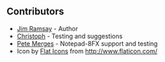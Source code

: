 Contributors
------------

- [Jim Ramsay](mailto:i.am@jimramsay.com) - Author
- [Christoph](mailto:soffioalcuore@posteo.net) - Testing and suggestions
- [Pete Merges](mailto:pdmerges@gmail.com) - Notepad-8FX support and testing
- Icon by [Flat Icons](https://www.flaticon.com/authors/flat-icons) from http://www.flaticon.com/
